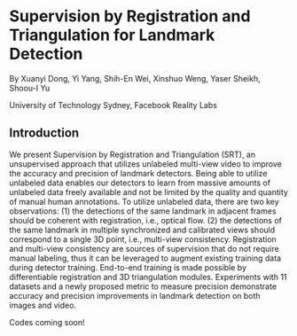 # Supervision by Registration and Triangulation for Landmark Detection
By Xuanyi Dong, Yi Yang, Shih-En Wei, Xinshuo Weng, Yaser Sheikh, Shoou-I Yu

University of Technology Sydney, Facebook Reality Labs

## Introduction
We present Supervision by Registration and Triangulation (SRT), an unsupervised approach that utilizes unlabeled multi-view video to improve the accuracy and precision of landmark detectors. Being able to utilize unlabeled data enables our detectors to learn from massive amounts of unlabeled data freely available and not be limited by the quality and quantity of manual human annotations. To utilize unlabeled data, there are two key observations: (1) the detections of the same landmark in adjacent frames should be coherent with registration, i.e., optical flow. (2) the detections of the same landmark in multiple synchronized and calibrated views should correspond to a single 3D point, i.e., multi-view consistency. Registration and multi-view consistency are sources of supervision that do not require manual labeling, thus it can be leveraged to augment existing training data during detector training. End-to-end training is made possible by differentiable registration and 3D triangulation modules. Experiments with 11 datasets and a newly proposed metric to measure precision demonstrate accuracy and precision improvements in landmark detection on both images and video.


Codes coming soon!

